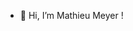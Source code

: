 - 👋 Hi, I’m Mathieu Meyer !

<!---
- 👀 I’m interested in ...
- 🌱 I’m currently learning ...
- 💞️ I’m looking to collaborate on ...
- 📫 How to reach me ...

MathieuMeyerBenextBnpp/MathieuMeyerBenextBnpp is a ✨ special ✨ repository because its `README.md` (this file) appears on your GitHub profile.
You can click the Preview link to take a look at your changes.
--->

